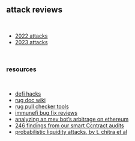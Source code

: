 ## attack reviews

<br>

* [2022 attacks](2022)
* [2023 attacks](2023)



<br>


### resources

<br>

* [defi hacks](https://cryptosec.info/defi-hacks/)
* [rug doc wiki](https://wiki.rugdoc.io/)
* [rug pull checker tools](https://graph.org/A-Short-List-of-the-Rug-Checker-Tools-04-09)
* [immunefi bug fix reviews](top_immunefi_vulnerabilities)
* [analyzing an mev bot’s arbitrage on ethereum](https://medium.com/@etdu/analyzing-an-mev-bots-arbitrage-on-ethereum-c6980cfd347)
* [246 findings from our smart Ccntract audits](https://blog.trailofbits.com/2019/08/08/246-findings-from-our-smart-contract-audits-an-executive-summary/)
* [probabilistic liquidity attacks, by t. chitra et al](https://drive.google.com/file/d/1kCsmC52Jbhj8bpQMMo3-Z92P6L5E5hxl/view)
